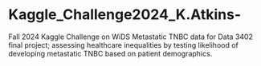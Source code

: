 # Kaggle_Challenge2024_K.Atkins-
Fall 2024 Kaggle Challenge on WiDS Metastatic TNBC data for Data 3402 final project; assessing healthcare inequalities by testing likelihood of developing metastatic TNBC based on patient demographics.
